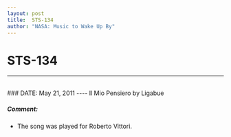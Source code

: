 ```yaml
---
layout: post
title:  STS-134
author: "NASA: Music to Wake Up By"
---
```


# STS-134
----
<br/>
### DATE: May 21, 2011
----
Il Mio Pensiero by Ligabue

##### Comment:
* The song was played for Roberto Vittori.
